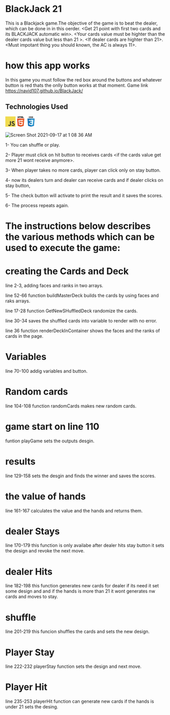 # BlackJack 21

This is a Blackjack game.The objective of the game is to beat the dealer, which can be done in in this oerder.
<Get 21 point with first two cards and its BLACKJACK automatic win>.
<Your cards value must be highter than the dealer cards value but less than 21 >.
<If dealer cards are highter than 21>.
<Must impotant thing you should known, the AC is always 11>.

# how this app works
In this game you must follow the red box around the buttons and whatever button is red
thats the onlly button works at that moment.
Game link https://navid107.github.io/BlackJack/

## Technologies Used
<img height="32" width="32" src="https://raw.githubusercontent.com/github/explore/5b3600551e122a3277c2c5368af2ad5725ffa9a1/topics/javascript/javascript.png" /><img height="32" width="32" src="https://raw.githubusercontent.com/github/explore/5b3600551e122a3277c2c5368af2ad5725ffa9a1/topics/html/html.png" /><img height="32" width="32" src="https://raw.githubusercontent.com/github/explore/5b3600551e122a3277c2c5368af2ad5725ffa9a1/topics/css/css.png" />

<img width="1435" alt="Screen Shot 2021-09-17 at 1 08 36 AM" src="https://user-images.githubusercontent.com/90425833/133823083-c40a801e-0ad2-422e-84cc-f1da754ed7fa.png">

1- You can shuffle or play. 

2- Player must click on hit button to receives cards <if the cards value get more 21 wont receive anymore>.

3- When player takes no more cards, player can click only on stay button.

4- now its dealers turn and dealer can receive cards and if dealer clicks on stay button,

5- The check button will activate to print the result and it saves the scores.

6- The process repeats again. 

# The instructions below describes the various methods which can be used to execute the game:

# creating the Cards and Deck 
line 2-3, adding faces and ranks in two arrays.

line 52-66 function buildMasterDeck builds the cards by using faces and raks arrays.

line 17-28 function GetNewSHuffledDeck randomize the cards.

line 30-34 saves the shuffled cards into variable to render with no error.

line 36 function renderDeckInContainer shows the faces and the ranks of cards in the page.

# Variables
line 70-100 addig variables and button. 

# Random cards
line 104-108 function randomCards makes new random cards.

# game start on line 110
funtion playGame sets the outputs desgin. 

# results
line 129-158 sets the desgin and finds the winner and saves the scores.

# the value of hands
line 161-167 calculates the value and the hands and returns them. 

# dealer Stays
line 170-179 this function is only availabe after dealer hits stay button
it sets the design and revoke the next move.

# dealer Hits
line 182-198 this function generates new cards for dealer if its need it 
set some design and and if the hands is more than 21 it wont generates nw cards and moves to stay.

# shuffle
line 201-219 this funcion shuffles the cards and sets the new design.

# Player Stay
line 222-232 playerStay function sets the design and next move.

# Player Hit
line 235-253 playerHit function can generate new cards if the hands is under 21
sets the desing.



